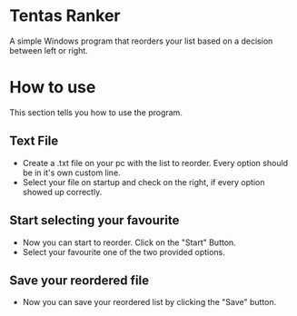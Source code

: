 ﻿
# Tentas Ranker

A simple Windows program that reorders your list based on a decision between left or right.
# How to use
This section tells you how to use the program.

## Text File
- Create a .txt file on your pc with the list to reorder. Every option should be in it's own custom line.
- Select your file on startup and check on the right, if every option showed up correctly.

## Start selecting your favourite
- Now you can start to reorder. Click on the "Start" Button.
- Select your favourite one of the two provided options.

## Save your reordered file
- Now you can save your reordered list by clicking the "Save" button.


